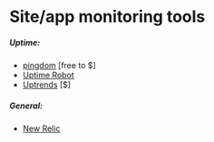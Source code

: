 # Site/app monitoring tools

##### Uptime:

* [pingdom](https://www.pingdom.com/) [free to $]
* [Uptime Robot](https://uptimerobot.com/)
* [Uptrends](https://www.uptrends.com/) [$]

##### General:

* [New Relic](http://newrelic.com/)










































 






